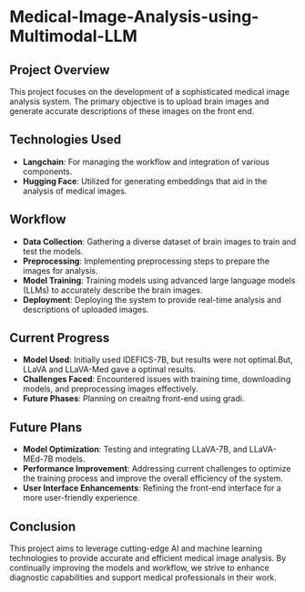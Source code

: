 # Medical-Image-Analysis-using-Multimodal-LLM

## Project Overview
This project focuses on the development of a sophisticated medical image analysis system. The primary objective is to upload brain images and generate accurate descriptions of these images on the front end.

## Technologies Used
- **Langchain**: For managing the workflow and integration of various components.
- **Hugging Face**: Utilized for generating embeddings that aid in the analysis of medical images.
## Workflow
- **Data Collection**: Gathering a diverse dataset of brain images to train and test the models.
- **Preprocessing**: Implementing preprocessing steps to prepare the images for analysis.
- **Model Training**: Training models using advanced large language models (LLMs) to accurately describe the brain images.
- **Deployment**: Deploying the system to provide real-time analysis and descriptions of uploaded images.
## Current Progress
- **Model Used**: Initially used IDEFICS-7B, but results were not optimal.But, LLaVA and LLaVA-Med gave a optimal results.
- **Challenges Faced**: Encountered issues with training time, downloading models, and preprocessing images effectively.
- **Future Phases**: Planning on creaitng front-end using gradi.
## Future Plans
- **Model Optimization**: Testing and integrating LLaVA-7B, and LLaVA-MEd-7B models.
- **Performance Improvement**: Addressing current challenges to optimize the training process and improve the overall efficiency of the system.
- **User Interface Enhancements**: Refining the front-end interface for a more user-friendly experience.
## Conclusion
This project aims to leverage cutting-edge AI and machine learning technologies to provide accurate and efficient medical image analysis. By continually improving the models and workflow, we strive to enhance diagnostic capabilities and support medical professionals in their work.
